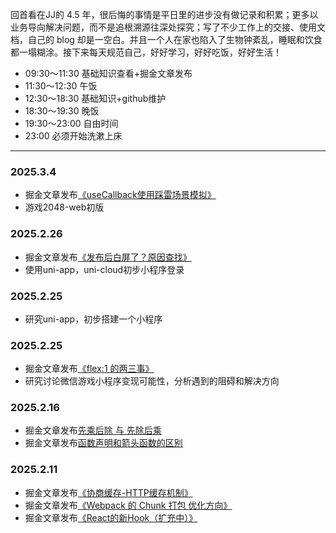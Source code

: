 回首看在JJ的 4.5 年，很后悔的事情是平日里的进步没有做记录和积累；更多以业务导向解决问题，而不是追根溯源往深处探究；写了不少工作上的交接、使用文档，自己的 blog 却是一空白。并且一个人在家也陷入了生物钟紊乱，睡眠和饮食都一塌糊涂。接下来每天规范自己，好好学习，好好吃饭，好好生活！


- 09:30～11:30  基础知识查看+掘金文章发布
- 11:30～12:30  午饭
- 12:30～18:30  基础知识+github维护
- 18:30～19:30  晚饭
- 19:30～23:00  自由时间
- 23:00 必须开始洗漱上床

* * *
### 2025.3.4
- 掘金文章发布[《useCallback使用踩雷场景模拟》](https://juejin.cn/post/7477883775227772967)
- 游戏2048-web初版

### 2025.2.26
- 掘金文章发布[《发布后白屏了？原因查找》](https://juejin.cn/post/7475973902657798155)
- 使用uni-app，uni-cloud初步小程序登录

### 2025.2.25
- 研究uni-app，初步搭建一个小程序

### 2025.2.25
- 掘金文章发布[《flex:1 的两三事》](https://juejin.cn/post/7475019081856974874)
- 研究讨论微信游戏小程序变现可能性，分析遇到的阻碍和解决方向

### 2025.2.16
- 掘金文章发布[先乘后除 与 先除后乘](https://juejin.cn/post/7473021488385048586)
- 掘金文章发布[函数声明和箭头函数的区别](https://juejin.cn/post/7473014229524627507)

### 2025.2.11
- 掘金文章发布[《协商缓存-HTTP缓存机制》](https://juejin.cn/post/7469713023227117578)
- 掘金文章发布[《Webpack 的 Chunk 打包 优化方向》](https://juejin.cn/post/7469721913993609243)
- 掘金文章发布[《React的新Hook（扩充中）》](https://juejin.cn/post/7469693391439396901)
